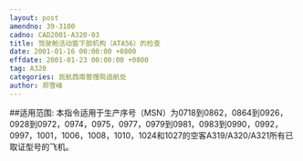 ```yaml
---
layout: post
amendno: 39-3100
cadno: CAD2001-A320-03
title: 驾驶舱活动窗下部机构（ATA56）的检查
date: 2001-01-16 00:00:00 +0800
effdate: 2001-01-23 00:00:00 +0800
tag: A320
categories: 民航西南管理局适航处
author: 郑雪峰
---
```


##适用范围:
本指令适用于生产序号（MSN）为0718到0862，0864到0926，0928到0972，0974，0975，0977，0979到0981，0983到0990，0992，0997，1001，1006，1008，1010，1024和1027的空客A319/A320/A321所有已取证型号的飞机。

